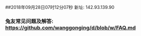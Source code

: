 ##2018年09月28日07时12分07秒 新址: 142.93.139.90
### 兔友常见问题及解答: https://github.com/wanggonging/d/blob/w/FAQ.md
